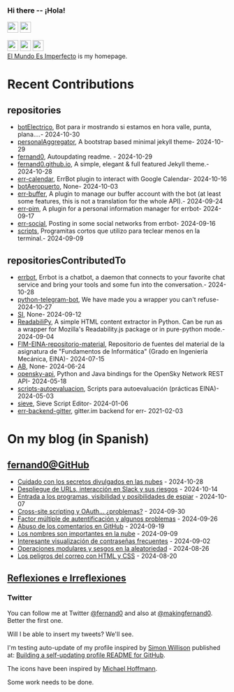 ### Hi there -- ¡Hola!

<a href="mailto:ftricas@unizar.es" title="e-mail"><i class="svg-icon email"></i></a> 
<a href="https://www.linkedin.com/in/fernand0" title="My LinkedIn//Mi LinkedIn"><img src="https://img.shields.io/badge/linkedin-%230077B5.svg?&style=for-the-badge&logo=linkedin&logoColor=white" height=25></a> 
<a href="https://www.twitter.com/fernand0" title="My Twitter//Mi Twitter"><img src="https://img.shields.io/badge/twitter-%231DA1F2.svg?&style=for-the-badge&logo=twitter&logoColor=white" height=25></i></a> 
<link href="https://mastodon.social/@fernand0" rel="me" title="My Mastodon//Mi Mastodon"><img src="https://img.shields.io/static/v1?label=Mastodon&message=Social&color=blue" height=25></i></a> 
<a href="https://flickr.com/fernand0"><img src="https://img.shields.io/static/v1?label=Flickr&message=Images&color=blue" height=25></a>
<a href="https://dev.to/fernand0"><img src="https://img.shields.io/badge/DEV.TO-%230A0A0A.svg?&style=for-the-badge&logo=dev-dot-to&logoColor=white" height=25></a>
<div>
<a href="https://elmundoesimperfecto.com/" rel="me">El Mundo Es Imperfecto</a> is my homepage.
</div>

# Recent Contributions
<!-- recent_releases starts -->


## repositories
* [botElectrico](https://github.com/fernand0/botElectrico),  Bot para ir mostrando si estamos en hora valle, punta, plana....- 2024-10-30
* [personalAggregator](https://github.com/fernand0/personalAggregator),  A bootstrap based minimal jekyll theme- 2024-10-29
* [fernand0](https://github.com/fernand0/fernand0),  Autoupdating readme. - 2024-10-29
* [fernand0.github.io](https://github.com/fernand0/fernand0.github.io),  A simple, elegant & full featured Jekyll theme.- 2024-10-28
* [err-calendar](https://github.com/fernand0/err-calendar),  ErrBot plugin to interact with Google Calendar- 2024-10-16
* [botAeropuerto](https://github.com/fernand0/botAeropuerto),  None- 2024-10-03
* [err-buffer](https://github.com/fernand0/err-buffer),  A plugin to manage our buffer account with the bot (at least some features, this is not a translation for the whole API).- 2024-09-24
* [err-pim](https://github.com/fernand0/err-pim),  A plugin for a personal information manager for errbot- 2024-09-17
* [err-social](https://github.com/fernand0/err-social),  Posting in some social networks from errbot- 2024-09-16
* [scripts](https://github.com/fernand0/scripts),  Programitas cortos que utilizo para teclear menos en la terminal.- 2024-09-09

## repositoriesContributedTo
* [errbot](https://github.com/errbotio/errbot),  Errbot is a chatbot, a daemon that connects to your favorite chat service and bring your tools and some fun into the conversation.- 2024-10-28
* [python-telegram-bot](https://github.com/python-telegram-bot/python-telegram-bot),  We have made you a wrapper you can't refuse- 2024-10-27
* [SI](https://github.com/simber72/SI),  None- 2024-09-12
* [ReadabiliPy](https://github.com/alan-turing-institute/ReadabiliPy),  A simple HTML content extractor in Python. Can be run as a wrapper for Mozilla's Readability.js package or in pure-python mode.- 2024-09-04
* [FIM-EINA-repositorio-material](https://github.com/ricardojrdez/FIM-EINA-repositorio-material),  Repositorio de fuentes del material de la asignatura de "Fundamentos de Informática" (Grado en Ingeniería Mecánica, EINA)- 2024-07-15
* [AB](https://github.com/simber72/AB),  None- 2024-06-24
* [opensky-api](https://github.com/openskynetwork/opensky-api),  Python and Java bindings for the OpenSky Network REST API- 2024-05-18
* [scripts-autoevaluacion](https://github.com/ricardojrdez/scripts-autoevaluacion),  Scripts para autoevaluación (prácticas EINA)- 2024-05-03
* [sieve](https://github.com/thsmi/sieve),  Sieve Script Editor- 2024-01-06
* [err-backend-gitter](https://github.com/errbotio/err-backend-gitter),  gitter.im backend for err- 2021-02-03
<!-- recent_releases ends -->

# On my blog (in Spanish)

<!-- blog starts -->


## [fernand0@GitHub](https://fernand0.github.io/)
* [Cuidado con los secretos divulgados en las nubes](http://fernand0.github.io//secretos-en-la-nube/) - 2024-10-28
* [Despliegue de URLs, interacción en Slack y sus riesgos](http://fernand0.github.io//desplegado-urls/) - 2024-10-14
* [Entrada a los programas, visibilidad y posibilidades de espiar](http://fernand0.github.io//entrada-estandar-programas-parametros/) - 2024-10-07
* [Cross-site scripting y OAuth… ¿problemas?](http://fernand0.github.io//xss-sigue-vivo/) - 2024-09-30
* [Factor múltiple de autentificación y algunos problemas](http://fernand0.github.io//mfa-problemas-y-riesgos/) - 2024-09-26
* [Abuso de los comentarios en GitHub](http://fernand0.github.io//comentarios-github-abuso/) - 2024-09-19
* [Los nombres son importantes en la nube](http://fernand0.github.io//los-nombres-ejemplo/) - 2024-09-09
* [Interesante visualización de contraseñas frecuentes](http://fernand0.github.io//500-claves-mas-habituales/) - 2024-09-02
* [Operaciones modulares y sesgos en la aleatoriedad](http://fernand0.github.io//modulo-sesgo/) - 2024-08-26
* [Los peligros del correo con HTML y CSS](http://fernand0.github.io//html-email-peligroso/) - 2024-08-20

## [Reflexiones e Irreflexiones](http://fernand0.blogalia.com/)
<!-- blog ends -->

### Twitter 

You can follow me at Twitter [@fernand0](https://twitter.com/fernand0) and also at [@makingfernand0](https://twitter.com/fernand0). Better the first one.

Will I be able to insert my tweets? We'll see.

I'm testing auto-update of my profile inspired by [Simon Willison](https://simonwillison.net/) published at: [Building a self-updating profile README for GitHub](https://simonwillison.net/2020/Jul/10/self-updating-profile-readme/).

The icons have been inspired by [Michael Hoffmann](https://www.mokkapps.de/).

Some work needs to be done.

<!--
**fernand0/fernand0** is a ✨ _special_ ✨ repository because its `README.md` (this file) appears on your GitHub profile.

Here are some ideas to get you started:

- 🔭 I’m currently working on ...
- 🌱 I’m currently learning ...
- 👯 I’m looking to collaborate on ...
- 🤔 I’m looking for help with ...
- 💬 Ask me about ...
- 📫 How to reach me: ...
- 😄 Pronouns: ...
- ⚡ Fun fact: ...
-->
